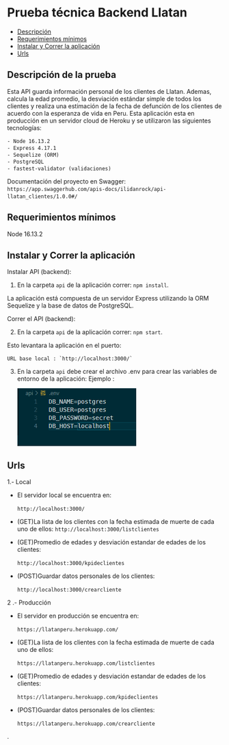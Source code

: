 # Prueba técnica Backend Llatan

  - [Descripción](#descripción-de-la-prueba)
  - [Requerimientos mínimos](#requerimientos-mínimos)
  - [Instalar y Correr la aplicación](#instalar-y-correr-la-aplicación)
  - [Urls](#urls)

## Descripción de la prueba

Esta API guarda información personal de los clientes de Llatan. Ademas, calcula la edad promedio, la desviación estándar simple de todos los clientes y realiza una estimación de la fecha de defunción de los clientes de acuerdo con la esperanza de vida en Peru. Esta aplicación esta en producción en un servidor cloud de Heroku y se utilizaron las siguientes tecnologías: 

    - Node 16.13.2
    - Express 4.17.1
    - Sequelize (ORM)
    - PostgreSQL
    - fastest-validator (validaciones)

Documentación del proyecto en Swagger: `https://app.swaggerhub.com/apis-docs/ilidanrock/api-llatan_clientes/1.0.0#/`


## Requerimientos mínimos

Node 16.13.2

## Instalar y Correr la aplicación

Instalar API (backend):

1. En la carpeta `api` de la aplicación correr:
   `npm install`.

La aplicación está compuesta de un servidor Express utilizando la ORM Sequelize y la base de datos de PostgreSQL. 

Correr el API (backend):

2. En la carpeta `api` de la aplicación correr:
    `npm start`.

Esto levantara la aplicación en el puerto:

    URL base local : `http://localhost:3000/`

3. En la carpeta `api` debe crear el archivo .env para crear las variables de entorno de la aplicación:
   Ejemplo : 

    ![.env](/api/src/utils/env.png)

## Urls

1.- Local

- El servidor local se encuentra en:

  `http://localhost:3000/`

- (GET)La lista de los clientes con la fecha estimada de muerte de cada uno de ellos:
  `http://localhost:3000/listclientes`

- (GET)Promedio de edades y desviación estandar de edades de los clientes:

  `http://localhost:3000/kpideclientes`

- (POST)Guardar datos personales de los clientes:

  `http://localhost:3000/crearcliente`

2 .- Producción

- El servidor en producción se encuentra en:

  `https://llatanperu.herokuapp.com/`

- (GET)La lista de los clientes con la fecha estimada de muerte de cada uno de ellos:

  `https://llatanperu.herokuapp.com/listclientes`

- (GET)Promedio de edades y desviación estandar de edades de los clientes:

  `https://llatanperu.herokuapp.com/kpideclientes`

- (POST)Guardar datos personales de los clientes:

  `https://llatanperu.herokuapp.com/crearcliente`

.

